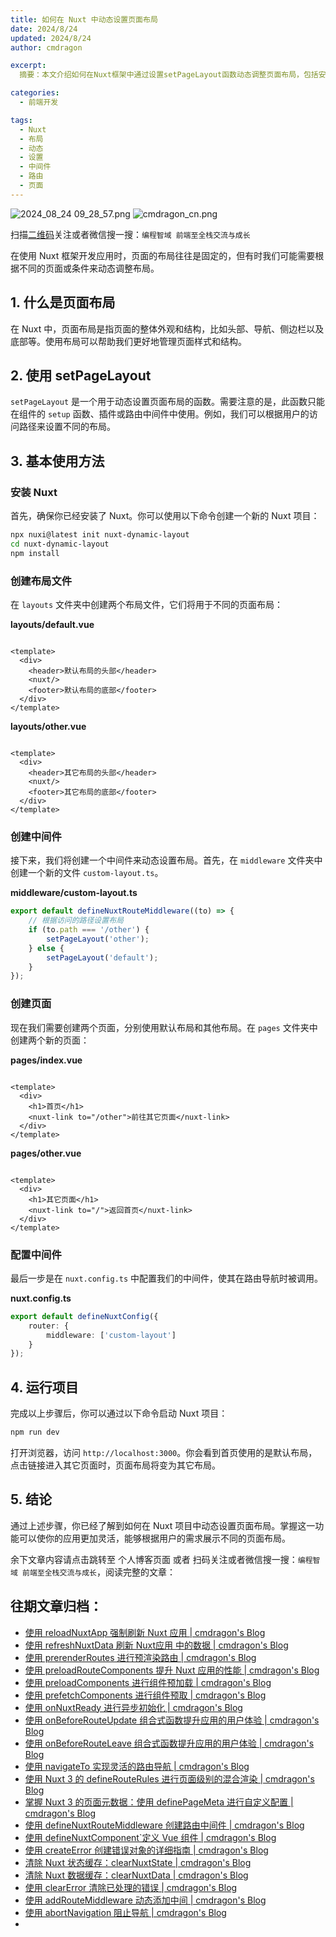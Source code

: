 ```yaml
---
title: 如何在 Nuxt 中动态设置页面布局
date: 2024/8/24
updated: 2024/8/24
author: cmdragon

excerpt:
  摘要：本文介绍如何在Nuxt框架中通过设置setPageLayout函数动态调整页面布局，包括安装Nuxt、创建不同布局文件及中间件，并通过示例演示如何根据不同路径设置相应布局。

categories:
  - 前端开发

tags:
  - Nuxt
  - 布局
  - 动态
  - 设置
  - 中间件
  - 路由
  - 页面
---
```


<img src="https://static.amd794.com/blog/images/2024_08_24 09_28_57.png@blog" title="2024_08_24 09_28_57.png" alt="2024_08_24 09_28_57.png"/>

<img src="https://static.amd794.com/blog/images/cmdragon_cn.png" title="cmdragon_cn.png" alt="cmdragon_cn.png"/>


扫描[二维码](https://static.amd794.com/blog/images/cmdragon_cn.png)关注或者微信搜一搜：`编程智域 前端至全栈交流与成长`

在使用 Nuxt 框架开发应用时，页面的布局往往是固定的，但有时我们可能需要根据不同的页面或条件来动态调整布局。

## 1. 什么是页面布局

在 Nuxt 中，页面布局是指页面的整体外观和结构，比如头部、导航、侧边栏以及底部等。使用布局可以帮助我们更好地管理页面样式和结构。

## 2. 使用 setPageLayout

`setPageLayout` 是一个用于动态设置页面布局的函数。需要注意的是，此函数只能在组件的 `setup`
函数、插件或路由中间件中使用。例如，我们可以根据用户的访问路径来设置不同的布局。

## 3. 基本使用方法

### 安装 Nuxt

首先，确保你已经安装了 Nuxt。你可以使用以下命令创建一个新的 Nuxt 项目：

```bash
npx nuxi@latest init nuxt-dynamic-layout
cd nuxt-dynamic-layout
npm install
```

### 创建布局文件

在 `layouts` 文件夹中创建两个布局文件，它们将用于不同的页面布局：

**layouts/default.vue**

```vue

<template>
  <div>
    <header>默认布局的头部</header>
    <nuxt/>
    <footer>默认布局的底部</footer>
  </div>
</template>
```

**layouts/other.vue**

```vue

<template>
  <div>
    <header>其它布局的头部</header>
    <nuxt/>
    <footer>其它布局的底部</footer>
  </div>
</template>
```

### 创建中间件

接下来，我们将创建一个中间件来动态设置布局。首先，在 `middleware` 文件夹中创建一个新的文件 `custom-layout.ts`。

**middleware/custom-layout.ts**

```typescript
export default defineNuxtRouteMiddleware((to) => {
    // 根据访问的路径设置布局
    if (to.path === '/other') {
        setPageLayout('other');
    } else {
        setPageLayout('default');
    }
});
```

### 创建页面

现在我们需要创建两个页面，分别使用默认布局和其他布局。在 `pages` 文件夹中创建两个新的页面：

**pages/index.vue**

```vue

<template>
  <div>
    <h1>首页</h1>
    <nuxt-link to="/other">前往其它页面</nuxt-link>
  </div>
</template>
```

**pages/other.vue**

```vue

<template>
  <div>
    <h1>其它页面</h1>
    <nuxt-link to="/">返回首页</nuxt-link>
  </div>
</template>
```

### 配置中间件

最后一步是在 `nuxt.config.ts` 中配置我们的中间件，使其在路由导航时被调用。

**nuxt.config.ts**

```typescript
export default defineNuxtConfig({
    router: {
        middleware: ['custom-layout']
    }
});
```

## 4. 运行项目

完成以上步骤后，你可以通过以下命令启动 Nuxt 项目：

```bash
npm run dev
```

打开浏览器，访问 `http://localhost:3000`。你会看到首页使用的是默认布局，点击链接进入其它页面时，页面布局将变为其它布局。

## 5. 结论

通过上述步骤，你已经了解到如何在 Nuxt 项目中动态设置页面布局。掌握这一功能可以使你的应用更加灵活，能够根据用户的需求展示不同的页面布局。

余下文章内容请点击跳转至 个人博客页面 或者 扫码关注或者微信搜一搜：`编程智域 前端至全栈交流与成长`，阅读完整的文章：

## 往期文章归档：

- [使用 reloadNuxtApp 强制刷新 Nuxt 应用 | cmdragon's Blog](https://blog.cmdragon.cn/posts/c2c24219f5c0/)
- [使用 refreshNuxtData 刷新 Nuxt应用 中的数据 | cmdragon's Blog](https://blog.cmdragon.cn/posts/7696049934fb/)
- [使用 prerenderRoutes 进行预渲染路由 | cmdragon's Blog](https://blog.cmdragon.cn/posts/b28890e5d54d/)
- [使用 preloadRouteComponents 提升 Nuxt 应用的性能 | cmdragon's Blog](https://blog.cmdragon.cn/posts/851697425a66/)
- [使用 preloadComponents 进行组件预加载 | cmdragon's Blog](https://blog.cmdragon.cn/posts/6f58e9a6735b/)
- [使用 prefetchComponents 进行组件预取 | cmdragon's Blog](https://blog.cmdragon.cn/posts/a73257bce752/)
- [使用 onNuxtReady 进行异步初始化 | cmdragon's Blog](https://blog.cmdragon.cn/posts/64b599de0716/)
- [使用 onBeforeRouteUpdate 组合式函数提升应用的用户体验 | cmdragon's Blog](https://blog.cmdragon.cn/posts/cdd338b2e728/)
- [使用 onBeforeRouteLeave 组合式函数提升应用的用户体验 | cmdragon's Blog](https://blog.cmdragon.cn/posts/cfb92785e131/)
- [使用 navigateTo 实现灵活的路由导航 | cmdragon's Blog](https://blog.cmdragon.cn/posts/30bdc45ab749/)
- [使用 Nuxt 3 的 defineRouteRules 进行页面级别的混合渲染 | cmdragon's Blog](https://blog.cmdragon.cn/posts/4a1749875882/)
- [掌握 Nuxt 3 的页面元数据：使用 definePageMeta 进行自定义配置 | cmdragon's Blog](https://blog.cmdragon.cn/posts/6f827ad7a980/)
- [使用 defineNuxtRouteMiddleware 创建路由中间件 | cmdragon's Blog](https://blog.cmdragon.cn/posts/30f5cad8adaa/)
- [使用 defineNuxtComponent`定义 Vue 组件 | cmdragon's Blog](https://blog.cmdragon.cn/posts/df9c2cf37c29/)
- [使用 createError 创建错误对象的详细指南 | cmdragon's Blog](https://blog.cmdragon.cn/posts/93b5a8ec52df/)
- [清除 Nuxt 状态缓存：clearNuxtState | cmdragon's Blog](https://blog.cmdragon.cn/posts/0febec81a1d1/)
- [清除 Nuxt 数据缓存：clearNuxtData | cmdragon's Blog](https://blog.cmdragon.cn/posts/0a7c0cc75cf1/)
- [使用 clearError 清除已处理的错误 | cmdragon's Blog](https://blog.cmdragon.cn/posts/1bf9b90dd386/)
- [使用 addRouteMiddleware 动态添加中间 | cmdragon's Blog](https://blog.cmdragon.cn/posts/a070155dbcfb/)
- [使用 abortNavigation 阻止导航 | cmdragon's Blog](https://blog.cmdragon.cn/posts/c89ead546424/)
-

